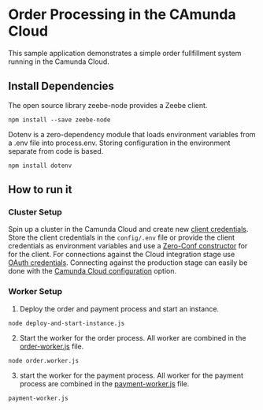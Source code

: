 # Order Processing in the CAmunda Cloud 
This sample application demonstrates a simple order fullfillment system running in the Camunda Cloud.

## Install Dependencies
The open source library zeebe-node provides a Zeebe client.

```
npm install --save zeebe-node
```

Dotenv is a zero-dependency module that loads environment variables from a .env file into process.env. Storing configuration in the environment separate from code is based.

```
npm install dotenv
```
## How to run it

### Cluster Setup
Spin up a cluster in the Camunda Cloud and create new [client credentials](https://docs.camunda.io/docs/components/cloud-console/manage-clusters/manage-api-clients/). Store the client credentials in the ```config/.env``` file or provide the client credentials as environment variables and use a [Zero-Conf constructor](https://github.com/camunda-community-hub/zeebe-client-node-js#zero-conf-constructor) for for the client.
For connections against the Cloud integration stage use [OAuth credentials](https://github.com/camunda-community-hub/zeebe-client-node-js#oauth). Connecting against the production stage can easily be done with the [Camunda Cloud configuration](https://github.com/camunda-community-hub/zeebe-client-node-js#camunda-cloudh) option.

### Worker Setup
1. Deploy the order and payment process and start an instance.  
```
node deploy-and-start-instance.js
```

2. Start the worker for the order process. All worker are combined in the [order-worker.js]() file.
```
node order.worker.js
```

3. start the worker for the payment process. All worker for the payment process are combined in the [payment-worker.js]() file.
```
payment-worker.js
```
